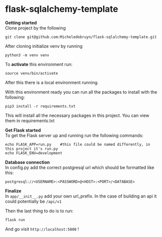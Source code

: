 # flask-sqlalchemy-template
**Getting started** <br>
Clone project by the following 

```
git clone git@github.com:Micheledebruyn/flask-sqlalchemy-template.git
```

After cloning initialize venv by running
```
python3 -m venv venv
```

To **activate** this environment run:
```
source venv/bin/activate
```

After this there is a local environment running.


With this environment ready you can run all the packages to install with the following:
```
pip3 install -r requirements.txt
```

This will install all the necessary packages in this project. You can view them in requirements.txt

**Get Flask started** <br>
To get the Flask server up and running run the following commands:
```
echo FLASK_APP=run.py    #this file could be named differently, in this project it's run.py
echo FLASK_ENV=development
```

**Database connection**  <br>
In config.py add the correct postgresql url which should be formatted like this:
```
postgresql://<USERNAME>:<PASSWORD>@<HOST>:<PORT>/<DATABASE>
```

**Finalize**  <br>
In `app/__init__.py` add your own url_prefix. In the case of building an api it could potentially be `/api/v1`

Then the last thing to do is to run:
```
flask run
```

And go visit `http://localhost:5000` !
